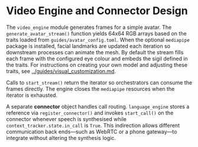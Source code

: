 # Video Engine and Connector Design

The `video_engine` module generates frames for a simple avatar. The
`generate_avatar_stream()` function yields 64x64 RGB arrays based on the traits
loaded from `guides/avatar_config.toml`. When the optional `mediapipe` package is
installed, facial landmarks are updated each iteration so downstream processes
can animate the mesh. By default the stream fills each frame with the configured
eye colour and embeds the sigil defined in the traits.
For instructions on creating your own model and adjusting these traits, see
[../guides/visual_customization.md](../guides/visual_customization.md).

Calls to `start_stream()` return the iterator so orchestrators can consume the
frames directly. The engine closes the `mediapipe` resources when the iterator is
exhausted.

A separate **connector** object handles call routing. `language_engine` stores a
reference via `register_connector()` and invokes `start_call()` on the connector
whenever speech is synthesised while `context_tracker.state.in_call` is `True`.
This indirection allows different communication back ends—such as WebRTC or a
phone gateway—to integrate without altering the synthesis logic.
